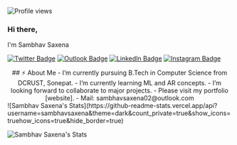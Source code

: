 ![Profile views](https://gpvc.arturio.dev/sambhavsaxena)
### Hi there,
I'm Sambhav Saxena

[![Twitter Badge](https://img.shields.io/badge/Twitter-1DA1F2?style=for-the-badge&logo=twitter&logoColor=white&link=https://twitter.com/_sambhavsaxena)](https://twitter.com/_sambhavsaxena)
[![Outlook Badge](https://img.shields.io/badge/Microsoft_Outlook-0078D4?style=for-the-badge&logo=microsoft-outlook&logoColor=white&link=mailto:sambhavsaxena02@gmail.com)](mailto:sambhavsaxena02@gmail.com)
[![LinkedIn Badge](https://img.shields.io/badge/LinkedIn-0077B5?style=for-the-badge&logo=linkedin&logoColor=white&link=https://www.linkedin.com/in/sambhav-saxena-411985152/)](https://www.linkedin.com/in/sambhav-saxena-411985152/)
[![Instagram Badge](https://img.shields.io/badge/Instagram-E4405F?style=for-the-badge&logo=instagram&logoColor=white&link=https://www.instagram.com/in/sambhav.jpg/)](https://www.instagram.com/sambhav.jpg/)
<div align="center">
## ⚡ About Me
-  I’m currently pursuing B.Tech in Computer Science from DCRUST, Sonepat.
-  I’m currently learning ML and AR concepts.
-  I’m looking forward to collaborate to major projects.
-  Please visit my portfolio [website].
-  Mail: sambhavsaxena02@outlook.com
</div>
![Sambhav Saxena's Stats](https://github-readme-stats.vercel.app/api?username=sambhavsaxena&theme=dark&count_private=true&show_icons=truehow_icons=true&hide_border=true)

![Sambhav Saxena's Stats](https://github-readme-streak-stats.herokuapp.com/?user=sambhavsaxena&theme=dark&hide_border=true)

[website]: https://sambhavsaxena.netlify.app/
